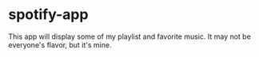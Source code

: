 # spotify-app

This app will display some of my playlist and favorite music. It may not be everyone's flavor, but it's mine.
